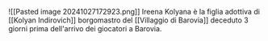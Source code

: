 ![[Pasted image 20241027172923.png]] Ireena Kolyana è la figlia adottiva di [[Kolyan Indirovich]] borgomastro del [[Villaggio di Barovia]] deceduto 3 giorni prima dell'arrivo dei giocatori a Barovia.

